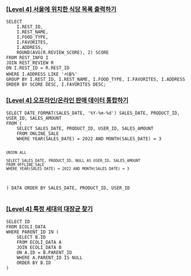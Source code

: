 <h3 id="level-4-서울에-위치한-식당-목록-출력하기"><a href="https://school.programmers.co.kr/learn/courses/30/lessons/131118">[Level 4] 서울에 위치한 식당 목록 출력하기</a></h3>
<pre><code class="language-sql">SELECT 
    I.REST_ID, 
    I.REST_NAME, 
    I.FOOD_TYPE, 
    I.FAVORITES, 
    I.ADDRESS, 
    ROUND(AVG(R.REVIEW_SCORE), 2) SCORE
FROM REST_INFO I
JOIN REST_REVIEW R
ON I.REST_ID = R.REST_ID
WHERE I.ADDRESS LIKE '서울%'
GROUP BY I.REST_ID, I.REST_NAME, I.FOOD_TYPE, I.FAVORITES, I.ADDRESS
ORDER BY SCORE DESC, I.FAVORITES DESC;</code></pre>
<h3 id="level-4-오프라인온라인-판매-데이터-통합하기"><a href="https://school.programmers.co.kr/learn/courses/30/lessons/131537">[Level 4] 오프라인/온라인 판매 데이터 통합하기</a></h3>
<pre><code class="language-sql">SELECT DATE_FORMAT(SALES_DATE, '%Y-%m-%d') SALES_DATE, PRODUCT_ID, USER_ID, SALES_AMOUNT
FROM (
    SELECT SALES_DATE, PRODUCT_ID, USER_ID, SALES_AMOUNT
    FROM ONLINE_SALE
    WHERE YEAR(SALES_DATE) = 2022 AND MONTH(SALES_DATE) = 3

    UNION ALL

    SELECT SALES_DATE, PRODUCT_ID, NULL AS USER_ID, SALES_AMOUNT
    FROM OFFLINE_SALE
    WHERE YEAR(SALES_DATE) = 2022 AND MONTH(SALES_DATE) = 3
) DATA
ORDER BY SALES_DATE, PRODUCT_ID, USER_ID</code></pre>
<h3 id="level-4-특정-세대의-대장균-찾기"><a href="https://school.programmers.co.kr/learn/courses/30/lessons/301650">[Level 4] 특정 세대의 대장균 찾기</a></h3>
<pre><code class="language-sql">SELECT ID
FROM ECOLI_DATA
WHERE PARENT_ID IN (
    SELECT B.ID
    FROM ECOLI_DATA A
    JOIN ECOLI_DATA B
    ON A.ID = B.PARENT_ID
    WHERE A.PARENT_ID IS NULL
    ORDER BY B.ID
)</code></pre>